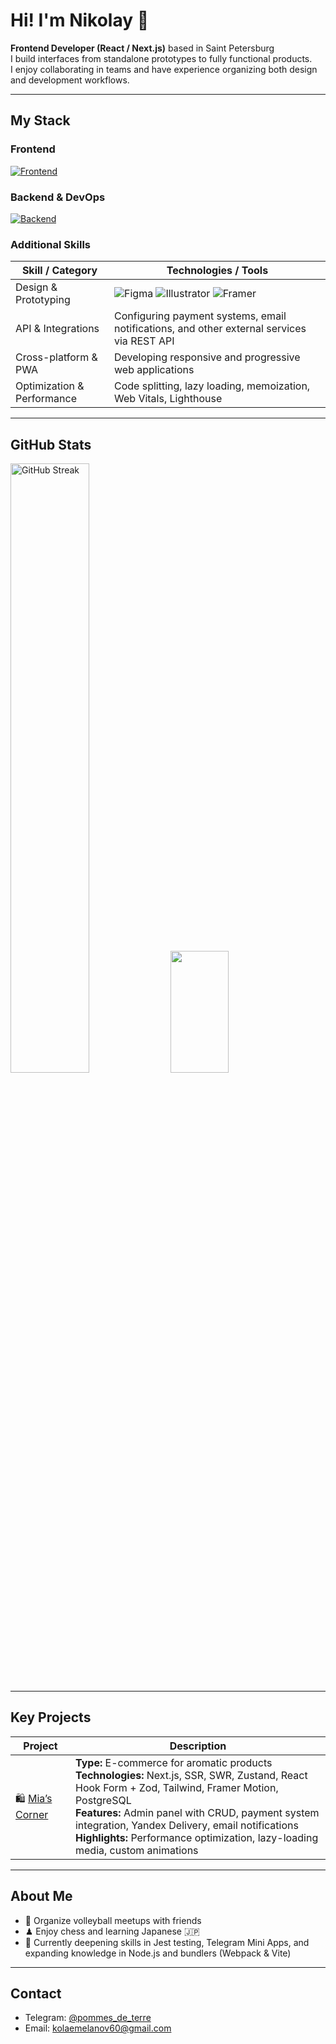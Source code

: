 # Hi! I'm Nikolay 👋

**Frontend Developer (React / Next.js)** based in Saint Petersburg  
I build interfaces from standalone prototypes to fully functional products.<br/>
I enjoy collaborating in teams and have experience organizing both design and development workflows.

---

## My Stack

### Frontend
[![Frontend](https://skillicons.dev/icons?i=nextjs,react,ts,js,redux,tailwind,css,sass,webpack,vite&perline=10)](https://skillicons.dev)  

### Backend & DevOps
[![Backend](https://skillicons.dev/icons?i=nodejs,postgres,mongodb,docker&perline=6)](https://skillicons.dev)  

### Additional Skills

| Skill / Category | Technologies / Tools |
|------------------|-------------------------|
| Design & Prototyping | ![Figma](https://skillicons.dev/icons?i=figma) ![Illustrator](https://skillicons.dev/icons?i=ai) ![Framer](https://skillicons.dev/icons?i=framer) |
| API & Integrations | Configuring payment systems, email notifications, and other external services via REST API |
| Cross-platform & PWA | Developing responsive and progressive web applications |
| Optimization & Performance | Code splitting, lazy loading, memoization, Web Vitals, Lighthouse |

---

## GitHub Stats

<p align="left">
  <a href="https://git.io/streak-stats"><img src="https://github-readme-streak-stats.herokuapp.com?user=lanovich&theme=gotham&short_numbers=true&date_format=%5BY%20%5DM%20j" width="50%" alt="GitHub Streak" /></a>
  <img src="https://github-readme-stats.vercel.app/api/top-langs/?username=lanovich&layout=compact&theme=gotham" height="195" width="43%" />
</p>

---

## Key Projects

| Project | Description |
|--------|----------|
| 🛍 [Mia’s Corner](https://www.mias-corner.ru/) | **Type:** E-commerce for aromatic products<br>**Technologies:** Next.js, SSR, SWR, Zustand, React Hook Form + Zod, Tailwind, Framer Motion, PostgreSQL<br>**Features:** Admin panel with CRUD, payment system integration, Yandex Delivery, email notifications<br>**Highlights:** Performance optimization, lazy-loading media, custom animations |

---

## About Me

- 🏐 Organize volleyball meetups with friends  
- ♟ Enjoy chess and learning Japanese 🇯🇵  
- 🌱 Currently deepening skills in Jest testing, Telegram Mini Apps, and expanding knowledge in Node.js and bundlers (Webpack & Vite)

---

## Contact

- Telegram: [@pommes_de_terre](https://t.me/pommes_de_terre)  
- Email: kolaemelanov60@gmail.com
